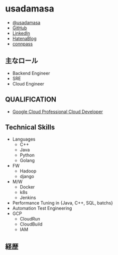# usadamasa

- [@usadamasa](https://twitter.com/usadamasa)
- [GitHub](https://github.com/usadamasa)
- [LinkedIn](https://www.linkedin.com/in/masaru-uchida/)
- [HatenaBlog](https://usadamasa.hatenablog.com/)
- [connpass](https://connpass.com/user/usadamasa/)

## 主なロール
- Backend Engineer
- SRE
- Cloud Engineer

## QUALIFICATION
- [Google Cloud Professional Cloud Developer](https://www.credential.net/16baec71-a3b4-40b0-883f-00a2f9dc3e70)

## Technical Skills
- Languages
  - C++
  - Java
  - Python
  - Golang
- FW
  - Hadoop
  - django
- M/W
  - Docker
  - k8s
  - Jenkins
- Performance Tuning in {Java, C++, SQL, batchs}
- Automation Test Engineering
- GCP
  - CloudRun
  - CloudBuild
  - IAM

## 経歴
